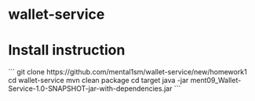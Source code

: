 # wallet-service

<H1>Install instruction</H1>
```
git clone https://github.com/mental1sm/wallet-service/new/homework1
cd wallet-service
mvn clean package
cd target
java -jar ment09_Wallet-Service-1.0-SNAPSHOT-jar-with-dependencies.jar
```
